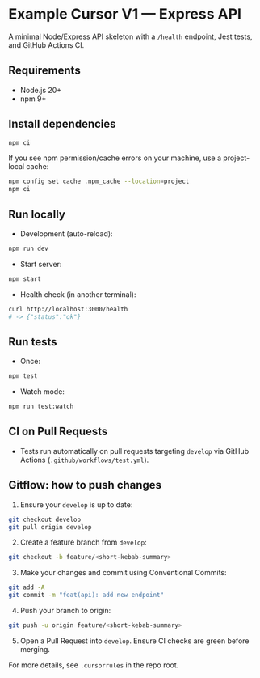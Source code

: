 # Example Cursor V1 — Express API

A minimal Node/Express API skeleton with a `/health` endpoint, Jest tests, and GitHub Actions CI.

## Requirements
- Node.js 20+
- npm 9+

## Install dependencies
```bash
npm ci
```

If you see npm permission/cache errors on your machine, use a project-local cache:
```bash
npm config set cache .npm_cache --location=project
npm ci
```

## Run locally
- Development (auto-reload):
```bash
npm run dev
```
- Start server:
```bash
npm start
```
- Health check (in another terminal):
```bash
curl http://localhost:3000/health
# -> {"status":"ok"}
```

## Run tests
- Once:
```bash
npm test
```
- Watch mode:
```bash
npm run test:watch
```

## CI on Pull Requests
- Tests run automatically on pull requests targeting `develop` via GitHub Actions (`.github/workflows/test.yml`).

## Gitflow: how to push changes
1. Ensure your `develop` is up to date:
```bash
git checkout develop
git pull origin develop
```
2. Create a feature branch from `develop`:
```bash
git checkout -b feature/<short-kebab-summary>
```
3. Make your changes and commit using Conventional Commits:
```bash
git add -A
git commit -m "feat(api): add new endpoint"
```
4. Push your branch to origin:
```bash
git push -u origin feature/<short-kebab-summary>
```
5. Open a Pull Request into `develop`. Ensure CI checks are green before merging.

For more details, see `.cursorrules` in the repo root.

